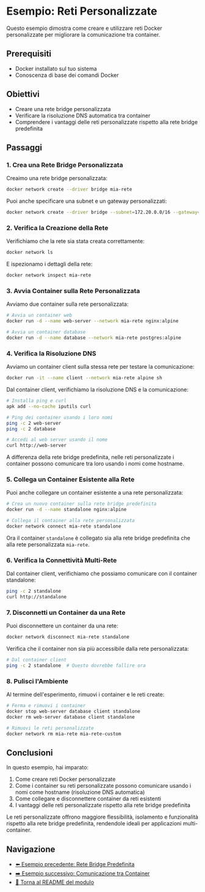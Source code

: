 # Esempio: Reti Personalizzate

Questo esempio dimostra come creare e utilizzare reti Docker personalizzate per migliorare la comunicazione tra container.

## Prerequisiti

- Docker installato sul tuo sistema
- Conoscenza di base dei comandi Docker

## Obiettivi

- Creare una rete bridge personalizzata
- Verificare la risoluzione DNS automatica tra container
- Comprendere i vantaggi delle reti personalizzate rispetto alla rete bridge predefinita

## Passaggi

### 1. Crea una Rete Bridge Personalizzata

Creaimo una rete bridge personalizzata:

```bash
docker network create --driver bridge mia-rete
```

Puoi anche specificare una subnet e un gateway personalizzati:

```bash
docker network create --driver bridge --subnet=172.20.0.0/16 --gateway=172.20.0.1 mia-rete-custom
```

### 2. Verifica la Creazione della Rete

Verifichiamo che la rete sia stata creata correttamente:

```bash
docker network ls
```

E ispezionamo i dettagli della rete:

```bash
docker network inspect mia-rete
```

### 3. Avvia Container sulla Rete Personalizzata

Avviamo due container sulla rete personalizzata:

```bash
# Avvia un container web
docker run -d --name web-server --network mia-rete nginx:alpine

# Avvia un container database
docker run -d --name database --network mia-rete postgres:alpine
```

### 4. Verifica la Risoluzione DNS

Avviamo un container client sulla stessa rete per testare la comunicazione:

```bash
docker run -it --name client --network mia-rete alpine sh
```

Dal container client, verifichiamo la risoluzione DNS e la comunicazione:

```bash
# Installa ping e curl
apk add --no-cache iputils curl

# Ping dei container usando i loro nomi
ping -c 2 web-server
ping -c 2 database

# Accedi al web server usando il nome
curl http://web-server
```

A differenza della rete bridge predefinita, nelle reti personalizzate i container possono comunicare tra loro usando i nomi come hostname.

### 5. Collega un Container Esistente alla Rete

Puoi anche collegare un container esistente a una rete personalizzata:

```bash
# Crea un nuovo container sulla rete bridge predefinita
docker run -d --name standalone nginx:alpine

# Collega il container alla rete personalizzata
docker network connect mia-rete standalone
```

Ora il container `standalone` è collegato sia alla rete bridge predefinita che alla rete personalizzata `mia-rete`.

### 6. Verifica la Connettività Multi-Rete

Dal container client, verifichiamo che possiamo comunicare con il container standalone:

```bash
ping -c 2 standalone
curl http://standalone
```

### 7. Disconnetti un Container da una Rete

Puoi disconnettere un container da una rete:

```bash
docker network disconnect mia-rete standalone
```

Verifica che il container non sia più accessibile dalla rete personalizzata:

```bash
# Dal container client
ping -c 2 standalone  # Questo dovrebbe fallire ora
```

### 8. Pulisci l'Ambiente

Al termine dell'esperimento, rimuovi i container e le reti create:

```bash
# Ferma e rimuovi i container
docker stop web-server database client standalone
docker rm web-server database client standalone

# Rimuovi le reti personalizzate
docker network rm mia-rete mia-rete-custom
```

## Conclusioni

In questo esempio, hai imparato:

1. Come creare reti Docker personalizzate
2. Come i container su reti personalizzate possono comunicare usando i nomi come hostname (risoluzione DNS automatica)
3. Come collegare e disconnettere container da reti esistenti
4. I vantaggi delle reti personalizzate rispetto alla rete bridge predefinita

Le reti personalizzate offrono maggiore flessibilità, isolamento e funzionalità rispetto alla rete bridge predefinita, rendendole ideali per applicazioni multi-container.

## Navigazione
- [⬅️ Esempio precedente: Rete Bridge Predefinita](../01-ReteBridgePredefinita/README.md)
- [➡️ Esempio successivo: Comunicazione tra Container](../03-ComunicazioneContainer/README.md)
- [📑 Torna al README del modulo](../../README.md)